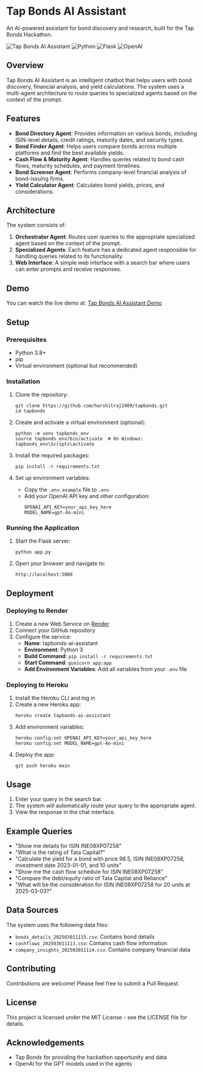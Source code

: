 # Tap Bonds AI Assistant

An AI-powered assistant for bond discovery and research, built for the Tap Bonds Hackathon.

![Tap Bonds AI Assistant](https://img.shields.io/badge/Tap%20Bonds-AI%20Assistant-blue)
![Python](https://img.shields.io/badge/Python-3.8%2B-blue)
![Flask](https://img.shields.io/badge/Flask-2.3.3-green)
![OpenAI](https://img.shields.io/badge/OpenAI-API-orange)

## Overview

Tap Bonds AI Assistant is an intelligent chatbot that helps users with bond discovery, financial analysis, and yield calculations. The system uses a multi-agent architecture to route queries to specialized agents based on the context of the prompt.

## Features

- **Bond Directory Agent**: Provides information on various bonds, including ISIN-level details, credit ratings, maturity dates, and security types.
- **Bond Finder Agent**: Helps users compare bonds across multiple platforms and find the best available yields.
- **Cash Flow & Maturity Agent**: Handles queries related to bond cash flows, maturity schedules, and payment timelines.
- **Bond Screener Agent**: Performs company-level financial analysis of bond-issuing firms.
- **Yield Calculator Agent**: Calculates bond yields, prices, and considerations.

## Architecture

The system consists of:

1. **Orchestrator Agent**: Routes user queries to the appropriate specialized agent based on the context of the prompt.
2. **Specialized Agents**: Each feature has a dedicated agent responsible for handling queries related to its functionality.
3. **Web Interface**: A simple web interface with a search bar where users can enter prompts and receive responses.

## Demo

You can watch the live demo at: [Tap Bonds AI Assistant Demo]([https://tapbonds-ai-assistant.onrender.com](https://www.youtube.com/watch?v=s28IJWocJGk&t=275s))

## Setup

### Prerequisites

- Python 3.8+
- pip
- Virtual environment (optional but recommended)

### Installation

1. Clone the repository:
   ```
   git clone https://github.com/harshitraj2409/tapbonds.git
   cd tapbonds
   ```

2. Create and activate a virtual environment (optional):
   ```
   python -m venv tapbonds_env
   source tapbonds_env/bin/activate  # On Windows: tapbonds_env\Scripts\activate
   ```

3. Install the required packages:
   ```
   pip install -r requirements.txt
   ```

4. Set up environment variables:
   - Copy the `.env.example` file to `.env`
   - Add your OpenAI API key and other configuration:
     ```
     OPENAI_API_KEY=your_api_key_here
     MODEL_NAME=gpt-4o-mini
     ```

### Running the Application

1. Start the Flask server:
   ```
   python app.py
   ```

2. Open your browser and navigate to:
   ```
   http://localhost:5000
   ```

## Deployment

### Deploying to Render

1. Create a new Web Service on [Render](https://render.com)
2. Connect your GitHub repository
3. Configure the service:
   - **Name**: tapbonds-ai-assistant
   - **Environment**: Python 3
   - **Build Command**: `pip install -r requirements.txt`
   - **Start Command**: `gunicorn app:app`
   - **Add Environment Variables**: Add all variables from your `.env` file

### Deploying to Heroku

1. Install the Heroku CLI and log in
2. Create a new Heroku app:
   ```
   heroku create tapbonds-ai-assistant
   ```
3. Add environment variables:
   ```
   heroku config:set OPENAI_API_KEY=your_api_key_here
   heroku config:set MODEL_NAME=gpt-4o-mini
   ```
4. Deploy the app:
   ```
   git push heroku main
   ```

## Usage

1. Enter your query in the search bar.
2. The system will automatically route your query to the appropriate agent.
3. View the response in the chat interface.

## Example Queries

- "Show me details for ISIN INE08XP07258"
- "What is the rating of Tata Capital?"
- "Calculate the yield for a bond with price 98.5, ISIN INE08XP07258, investment date 2023-01-01, and 10 units"
- "Show me the cash flow schedule for ISIN INE08XP07258"
- "Compare the debt/equity ratio of Tata Capital and Reliance"
- "What will be the consideration for ISIN INE08XP07258 for 20 units at 2025-03-03?"

## Data Sources

The system uses the following data files:
- `bonds_details_202503011115.csv`: Contains bond details
- `cashflows_202503011113.csv`: Contains cash flow information
- `company_insights_202503011114.csv`: Contains company financial data

## Contributing

Contributions are welcome! Please feel free to submit a Pull Request.

## License

This project is licensed under the MIT License - see the LICENSE file for details.

## Acknowledgements

- Tap Bonds for providing the hackathon opportunity and data
- OpenAI for the GPT models used in the agents 
